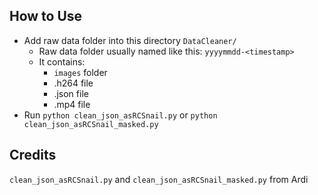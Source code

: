 ## How to Use

- Add raw data folder into this directory `DataCleaner/`
    - Raw data folder usually named like this: `yyyymmdd-<timestamp>`
    - It contains:
        - `images` folder
        - .h264 file
        - .json file
        - .mp4 file
- Run `python clean_json_asRCSnail.py` or `python clean_json_asRCSnail_masked.py`

## Credits
`clean_json_asRCSnail.py` and `clean_json_asRCSnail_masked.py` from Ardi
